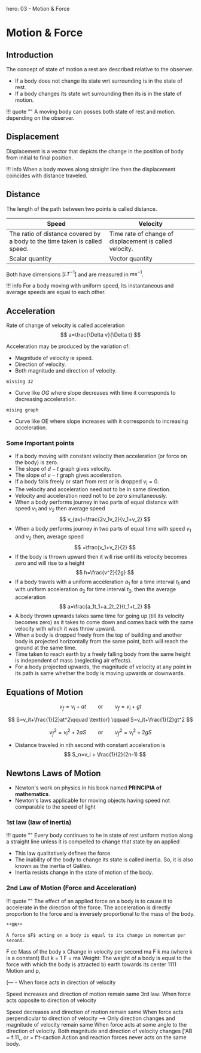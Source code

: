 hero: 03 - Motion & Force

# Motion & Force
## Introduction
The concept of state of motion a rest are described relative to the observer.

* If a body does not change its state wrt surrounding is in the state of rest.
* If a body changes its state wrt surrounding then its is in the state of motion.

!!! quote ""
    A moving body can posses both state of rest and motion. depending on the observer.

## Displacement
Displacement is a vector that depicts the change in the position of body from initial to final position.

!!! info
    When a body moves along straight line then the displacement coincides with distance traveled.

## Distance
The length of the path between two points is called distance.

| Speed | Velocity |
|-------|----------|
| The ratio of distance covered by a body to the time taken is called speed. | Time rate of change of displacement is called velocity. |
| Scalar quantity | Vector quantity |

Both have dimensions $[LT^{-1}]$ and are measured in $ms^{-1}$.

!!! info
    For a body moving with uniform speed, its instantaneous and average speeds are equal to each other.

## Acceleration
Rate of change of velocity is called acceleration $$ a=\frac{\Delta v}{\Delta t} $$

Acceleration may be produced by the variation of:

* Magnitude of velocity ie speed.
* Direction of velocity.
* Both magnitude and direction of velocity.

```
missing 32
```

* Curve like $OG$ where slope decreases with time it corresponds to decreasing acceleration.
```
mising graph
```
* Curve like OE where slope increases with it corresponds to increasing acceleration.

### Some Important points
* If a body moving with constant velocity then acceleration (or force on the body) is zero.
* The slope of $d-t$ graph gives velocity.
* The slope of $v-t$ graph gives acceleration.
* If a body falls freely or start from rest or is dropped $v_i=0$.
* The velocity and acceleration need not to be in same direction.
* Velocity and acceleration need not to be zero simultaneously.
* When a body performs journey in two parts of equal distance with speed $v_1$ and $v_2$ then average speed $$ v_{av}=\frac{2v_1v_2}{v_1+v_2} $$
* When a body performs journey in two parts of equal time with speed $v_1$ and $v_2$ then, average speed $$ =\frac{v_1+v_2}{2} $$
* If the body is thrown upward then it will rise until its velocity becomes zero and will rise to a height $$ h=\frac{v^2}{2g} $$
* If a body travels with a uniform acceleration $a_1$ for a time interval $t_1$ and with uniform acceleration $a_2$ for time interval $t_2$, then the average acceleration $$ a=\frac{a_1t_1+a_2t_2}{t_1+t_2} $$
* A body thrown upwards takes same time for going up (till its velocity becomes zero) as it takes to come down and comes back with the same velocity with which it was throw upward.
* When a body is dropped freely from the top of building and another body is projected horizontally from the same point, both will reach the ground at the same time.
* Time taken to reach earth by a freely falling body from the same height is independent of mass (neglecting air effects).
* For a body projected upwards, the magnitude of velocity at any point in its path is same whether the body is moving upwards or downwards.

## Equations of Motion
$$ v_f = v_i+at\qquad \text{or} \qquad v_f=v_i+gt $$

$$ S=v_it+\frac{1}{2}at^2\qquad \text{or} \qquad S=v_it+\frac{1}{2}gt^2 $$

$$ v_f^2=v_i^2+2aS\qquad \text{or} \qquad v_f^2=v_i^2+2gS $$

* Distance traveled in nth second with constant acceleration is $$ S_n=v_i + \frac{1}{2}(2n-1) $$

## Newtons Laws of Motion
* Newton's work on physics in his book named **PRINCIPIA of mathematics**.
* Newton's laws applicable for moving objects having speed not comparable to the speed of light

### 1st law (law of inertia)

!!! quote ""
    Every body continues to he in state of rest uniform motion along a straight line unless it is compelled to change that state by an applied

* This law qualitatively defines the force
* The inability of the body to change its state is called inertia. So, it is also known as the inertia of Galileo.
* Inertia resists change in the state of motion of the body.

### 2nd Law of Motion (Force and Acceleration)

!!! quote ""
    The effect of an applied force on a body is to cause it to accelerate in the direction of the force. The acceleration is directly proportion to the force and is inversely proportional to the mass of the body.

    **OR**

    A force $F$ acting on a body is equal to its change in momentum per second.

F cc Mass of the body x Change in velocity per second ma F k ma (where k is a constant) But k = 1 F = ma Weight: The weight of a body is equal to the force with which the body is attracted b) earth towards its center
1111 Motion and p,

(— -
When force acts in direction of velocity

Speed increases and direction of motion remain same
3rd law:
When force acts opposite to direction of velocity

Speed decreases and direction of motion remain same
When force acts perpendicular to direction of velocity
-->
Only direction changes and magnitude of velocity remain same
When force acts at some angle to the direction of velocity.
Both magnitude and direction of velocity changes
['AB = f:11,, or = f't-caction Action and reaction forces never acts on the same body.
